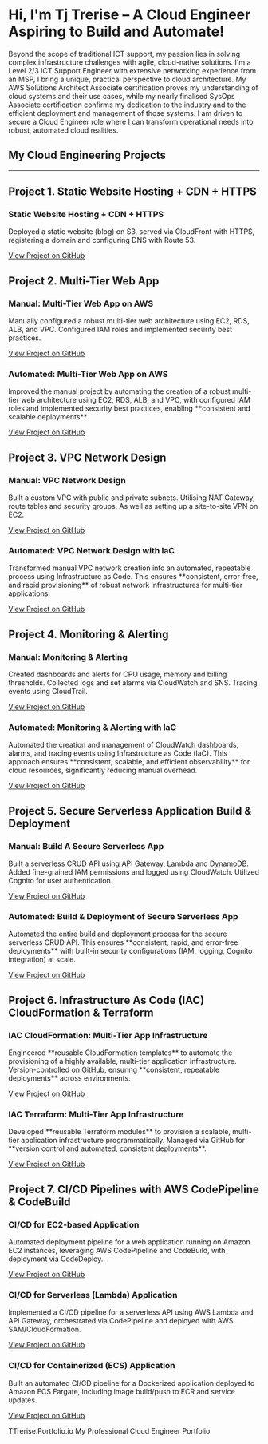 # Hi, I'm Tj Trerise – A Cloud Engineer Aspiring to Build and Automate!

<p class="leading-relaxed mb-8">
  Beyond the scope of traditional ICT support, my passion lies in solving complex infrastructure challenges with agile, cloud-native solutions. I'm a Level 2/3 ICT Support Engineer with extensive networking experience from an MSP, I bring a unique, practical perspective to cloud architecture. My AWS Solutions Architect Associate certification proves my understanding of cloud systems and their use cases, while my nearly finalised SysOps Associate certification confirms my dedication to the industry and to the efficient deployment and management of those systems. I am driven to secure a Cloud Engineer role where I can transform operational needs into robust, automated cloud realities. 
</p>

## My Cloud Engineering Projects

---

<section class="mb-12">
  <h2 class="text-2xl font-semibold mb-4">Project 1. Static Website Hosting + CDN + HTTPS</h2>
  <div class="grid grid-cols-1 md:grid-cols-2 gap-6">
    <div class="bg-white p-4 rounded-lg shadow-md">
      <h3 class="text-xl font-bold">Static Website Hosting + CDN + HTTPS</h3>
      <p>Deployed a static website (blog) on S3, served via CloudFront with HTTPS, registering a domain and configuring DNS with Route 53.</p>
      <a href="https://github.com/TjTrerise/Static-Website-Hosting" class="text-blue-600 hover:underline">View Project on GitHub</a>
    </div>
  </div>
</section>

<section class="mb-12">
  <h2 class="text-2xl font-semibold mb-4">Project 2. Multi-Tier Web App</h2>
  <div class="grid grid-cols-1 md:grid-cols-2 gap-6">
    <div class="bg-white p-4 rounded-lg shadow-md">
      <h3 class="text-xl font-bold">Manual: Multi-Tier Web App on AWS</h3>
      <p>Manually configured a robust multi-tier web architecture using EC2, RDS, ALB, and VPC. Configured IAM roles and implemented security best practices.</p>
      <a href="https://github.com/TjTrerise/Manual-Deployment-Multi-Tier-Web-App" class="text-blue-600 hover:underline">View Project on GitHub</a>
    </div>
    <div class="bg-white p-4 rounded-lg shadow-md">
      <h3 class="text-xl font-bold">Automated: Multi-Tier Web App on AWS</h3>
      <p>Improved the manual project by automating the creation of a robust multi-tier web architecture using EC2, RDS, ALB, and VPC, with configured IAM roles and implemented security best practices, enabling **consistent and scalable deployments**.</p>
      <a href="https://github.com/TjTrerise/Automated-Deployment-Multi-Tier-Web-App" class="text-blue-600 hover:underline">View Project on GitHub</a>
    </div>
  </div>
</section>

<section class="mb-12">
  <h2 class="text-2xl font-semibold mb-4">Project 3. VPC Network Design</h2>
  <div class="grid grid-cols-1 md:grid-cols-2 gap-6">
    <div class="bg-white p-4 rounded-lg shadow-md">
      <h3 class="text-xl font-bold">Manual: VPC Network Design</h3>
      <p>Built a custom VPC with public and private subnets. Utilising NAT Gateway, route tables and security groups. As well as setting up a site-to-site VPN on EC2.</p>
      <a href="https://github.com/TjTrerise/Manual-Deployment-VPC-Network-Design" class="text-blue-600 hover:underline">View Project on GitHub</a>
    </div>
    <div class="bg-white p-4 rounded-lg shadow-md">
      <h3 class="text-xl font-bold">Automated: VPC Network Design with IaC</h3>
      <p>Transformed manual VPC network creation into an automated, repeatable process using Infrastructure as Code. This ensures **consistent, error-free, and rapid provisioning** of robust network infrastructures for multi-tier applications.</p>
      <a href="https://github.com/TjTrerise/Automated-Deployment-VPC-Network-Design" class="text-blue-600 hover:underline">View Project on GitHub</a>
    </div>
  </div>
</section>

<section class="mb-12">
  <h2 class="text-2xl font-semibold mb-4">Project 4. Monitoring & Alerting</h2>
  <div class="grid grid-cols-1 md:grid-cols-2 gap-6">
    <div class="bg-white p-4 rounded-lg shadow-md">
      <h3 class="text-xl font-bold">Manual: Monitoring & Alerting</h3>
      <p>Created dashboards and alerts for CPU usage, memory and billing thresholds. Collected logs and set alarms via CloudWatch and SNS. Tracing events using CloudTrail.</p>
      <a href="https://github.com/TjTrerise/Manual-Deployment-Monitoring-and-Alerting" class="text-blue-600 hover:underline">View Project on GitHub</a>
    </div>
    <div class="bg-white p-4 rounded-lg shadow-md">
      <h3 class="text-xl font-bold">Automated: Monitoring & Alerting with IaC</h3>
      <p>Automated the creation and management of CloudWatch dashboards, alarms, and tracing events using Infrastructure as Code (IaC). This approach ensures **consistent, scalable, and efficient observability** for cloud resources, significantly reducing manual overhead.</p>
      <a href="https://github.com/TjTrerise/Automated-Deployment-Monitoring-And-Alerting" class="text-blue-600 hover:underline">View Project on GitHub</a>
    </div>
  </div>
</section>

<section class="mb-12">
  <h2 class="text-2xl font-semibold mb-4">Project 5. Secure Serverless Application Build & Deployment</h2>
  <div class="grid grid-cols-1 md:grid-cols-2 gap-6">
    <div class="bg-white p-4 rounded-lg shadow-md">
      <h3 class="text-xl font-bold">Manual: Build A Secure Serverless App</h3>
      <p>Built a serverless CRUD API using API Gateway, Lambda and DynamoDB. Added fine-grained IAM permissions and logged using CloudWatch. Utilized Cognito for user authentication.</p>
      <a href="https://github.com/TjTrerise/Manual-Deployment-Secure-Serverless-App" class="text-blue-600 hover:underline">View Project on GitHub</a>
    </div>
    <div class="bg-white p-4 rounded-lg shadow-md">
      <h3 class="text-xl font-bold">Automated: Build & Deployment of Secure Serverless App</h3>
      <p>Automated the entire build and deployment process for the secure serverless CRUD API. This ensures **consistent, rapid, and error-free deployments** with built-in security configurations (IAM, logging, Cognito integration) at scale.</p>
      <a href="https://github.com/TjTrerise/Automated-Deployment-Secure-Severless-App" class="text-blue-600 hover:underline">View Project on GitHub</a>
    </div>
  </div>
</section>

<section class="mb-12">
  <h2 class="text-2xl font-semibold mb-4">Project 6. Infrastructure As Code (IAC) CloudFormation & Terraform</h2>
  <div class="grid grid-cols-1 md:grid-cols-2 gap-6">
    <div class="bg-white p-4 rounded-lg shadow-md">
      <h3 class="text-xl font-bold">IAC CloudFormation: Multi-Tier App Infrastructure</h3>
      <p>Engineered **reusable CloudFormation templates** to automate the provisioning of a highly available, multi-tier application infrastructure. Version-controlled on GitHub, ensuring **consistent, repeatable deployments** across environments.</p>
      <a href="https://github.com/TjTrerise/IAC-CloudFormation" class="text-blue-600 hover:underline">View Project on GitHub</a>
    </div>
    <div class="bg-white p-4 rounded-lg shadow-md">
      <h3 class="text-xl font-bold">IAC Terraform: Multi-Tier App Infrastructure</h3>
      <p>Developed **reusable Terraform modules** to provision a scalable, multi-tier application infrastructure programmatically. Managed via GitHub for **version control and automated, consistent deployments**.</p>
      <a href="https://github.com/TjTrerise/IAC-Terraform" class="text-blue-600 hover:underline">View Project on GitHub</a>
    </div>
  </div>
</section>

<section class="mb-12">
  <h2 class="text-2xl font-semibold mb-4">Project 7. CI/CD Pipelines with AWS CodePipeline & CodeBuild</h2>
  <div class="grid grid-cols-1 md:grid-cols-2 lg:grid-cols-3 gap-6">
    <div class="bg-white p-4 rounded-lg shadow-md">
      <h3 class="text-xl font-bold">CI/CD for EC2-based Application</h3>
      <p>Automated deployment pipeline for a web application running on Amazon EC2 instances, leveraging AWS CodePipeline and CodeBuild, with deployment via CodeDeploy.</p>
      <a href="https://github.com/TjTrerise/CI-CD-Pipelines-EC2" class="text-blue-600 hover:underline">View Project on GitHub</a>
    </div>
    <div class="bg-white p-4 rounded-lg shadow-md">
      <h3 class="text-xl font-bold">CI/CD for Serverless (Lambda) Application</h3>
      <p>Implemented a CI/CD pipeline for a serverless API using AWS Lambda and API Gateway, orchestrated via CodePipeline and deployed with AWS SAM/CloudFormation.</p>
      <a href="https://github.com/TjTrerise/CI-CD-Pipelines-Serverless" class="text-blue-600 hover:underline">View Project on GitHub</a>
    </div>
    <div class="bg-white p-4 rounded-lg shadow-md">
      <h3 class="text-xl font-bold">CI/CD for Containerized (ECS) Application</h3>
      <p>Built an automated CI/CD pipeline for a Dockerized application deployed to Amazon ECS Fargate, including image build/push to ECR and service updates.</p>
      <a href="https://github.com/TjTrerise/CI-CD-pipelines-ECS" class="text-blue-600 hover:underline">View Project on GitHub</a>
    </div>
  </div>
</section>


TTrerise.Portfolio.io
My Professional Cloud Engineer Portfolio
